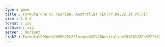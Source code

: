 ```yaml
---
type : game
title : Formula One 05 (Europe, Australia) (En,Fr,De,Es,It,Pt,Fi)
size : 2.8 G
format : iso
archive : zip
server : myrient
link2 : Formula%20One%2005%20%28Europe%2C%20Australia%29%20%28En%2CFr%2CDe%2CEs%2CIt%2CPt%2CFi%29
---
```

